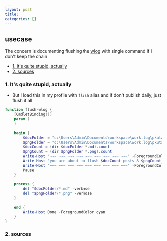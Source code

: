 ```yaml
---
layout: post
title:
categories: []
---
```

## usecase
The concern is documenting flushing the [wlog](http://pavol.kutaj.com) with single command if I don't keep the chain

<!-- TOC -->

- [1. It's quite stupid, actually](#1-its-quite-stupid-actually)
- [2. sources](#2-sources)

<!-- /TOC -->

### 1. It's quite stupid, actually

* But I load this in my profile with `flush` alias and if don't publish daily, just flush it all

```powershell
function flush-wlog {
    [CmdletBinding()]
    param (
    )
    
    begin {
        $docFolder = "c:\Users\Admin\Documents\workspace\work.log\pkutaj\_posts\"    
        $pngFolder = "c:\Users\Admin\Documents\workspace\work.log\pkutaj\assets\"
        $docCount = (dir $docFolder *.md).count
        $pngCount = (dir $pngFolder *.png).count
        Write-Host "~~~ ~~~ ~~~ ~~~ ~~~ ~~~ ~~~ ~~~ ~~~" -ForegroundColor cyan
        Write-Host "you are about to flush $docCount posts & $pngCount imgs. Ctrl-C to quit" -ForegroundColor cyan
        Write-Host "~~~ ~~~ ~~~ ~~~ ~~~ ~~~ ~~~ ~~~ ~~~" -ForegroundColor cyan
        Pause    
    }
    
    process {
        del "$docFolder/*.md" -verbose
        del "$pngFolder/*.png" -verbose
    }
    
    end {
        Write-Host Done -ForegroundColor cyan
    }
}
```

### 2. sources
